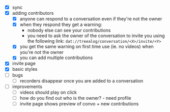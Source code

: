 - [x] sync
- [x] adding contributors
  - [x] anyone can respond to a conversation even if they're not the owner
  - [x] when they respond they get a warning:
    - nobody else can see your contributions
    - you need to ask the owner of the conversation to invite you using the following link: `dat://treealog/conversation/<X>/invite/<Y>`
  - [x] you get the same warning on first time use (ie. no videos) when you're not the owner
  - [x] you can add multiple contributions
- [x] invite page
- [x] basic styles
- [ ] bugs
  - [ ] recorders disappear once you are added to a conversation
- [ ] improvements
  - [ ] videos should play on click
  - [ ] how do you find out who is the owner? - need profile
  - [ ] invite page shows preview of convo + new contributions